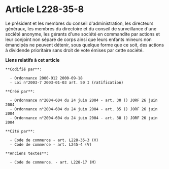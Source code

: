 # Article L228-35-8

Le président et les membres du conseil d'administration, les directeurs généraux, les membres du directoire et du conseil de
surveillance d'une société anonyme, les gérants d'une société en commandite par actions et leur conjoint non séparé de corps
ainsi que leurs enfants mineurs non émancipés ne peuvent détenir, sous quelque forme que ce soit, des actions à dividende
prioritaire sans droit de vote émises par cette société.

**Liens relatifs à cet article**

	**Codifié par**:

	  - Ordonnance 2000-912 2000-09-18
	  - Loi n°2003-7 2003-01-03 art. 50 I (ratification)

	**Créé par**:

	  - Ordonnance n°2004-604 du 24 juin 2004 - art. 30 () JORF 26 juin 2004
	  - Ordonnance n°2004-604 du 24 juin 2004 - art. 35 () JORF 26 juin 2004
	  - Ordonnance n°2004-604 du 24 juin 2004 - art. 38 () JORF 26 juin 2004

	**Cité par**:

	  - Code de commerce - art. L228-35-3 (V)
	  - Code de commerce - art. L245-4 (V)

	**Anciens textes**:

	  - Code de commerce. - art. L228-17 (M)
